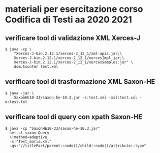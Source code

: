 # materiali per esercitazione corso Codifica di Testi aa 2020 2021

## verificare tool di validazione XML Xerces-J

```shell
$ java -cp \ 
    "Xerces-J-bin.2.12.1/xerces-2_12_1/xml-apis.jar;\
    Xerces-J-bin.2.12.1/xerces-2_12_1/xercesImpl.jar;\
    Xerces-J-bin.2.12.1/xerces-2_12_1/xercesSamples.jar" \
    dom.Counter test.xml
```
## verificare tool di trasformazione XML Saxon-HE

```shell
$ java -jar \
    SaxonHE10-3J/saxon-he-10.3.jar -s:test.xml -xsl:test.xsl -o:test.txt
```

## verificare tool di query con xpath Saxon-HE

```shell
$ java -cp "SaxonHE10-3J/saxon-he-10.3.jar" 
  net.sf.saxon.Query
  \!method=adaptive 
  -s:"Test_maria.xml" 
  -qs:"//titlePart/parent::node()/child::node()/attribute::type"
```